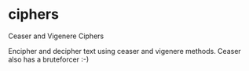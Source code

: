 ciphers
=======

Ceaser and Vigenere Ciphers

Encipher and decipher text using ceaser and vigenere methods. Ceaser also has a bruteforcer :-)
